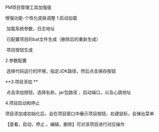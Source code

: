 PM项目管理工具加强版

增强功能-个性化皮肤调整
1.启动加载

​ 加载系统参数，日志地址

​ 已配置项目的bat文件生成（删除后的重新生成）

​ 项目按钮生成

2.参数配置

​ 选择代码运行的环境，指定JDK路径，然后点击保存按钮

**3.项目添加 **

​ 点击添加按钮，选择名称，jar包路径 ，启动端口，以及心跳地址

4.项目启动和停止

​ 项目添加或初始化后，会在项目窗口中展示项目按钮，右键鼠标，会弹出菜单

【查看，启动，停止 ，编辑，删除】可对该项目进行对应操作
